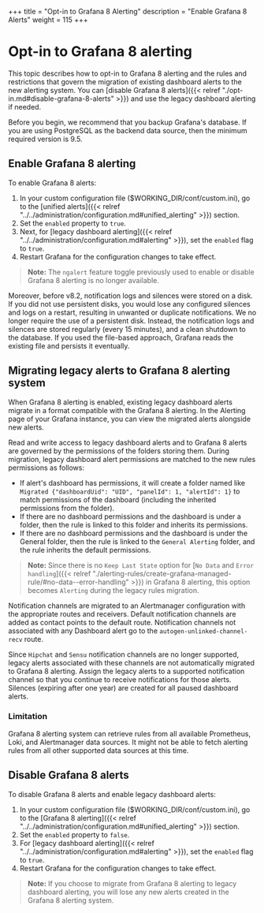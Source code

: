 +++
title = "Opt-in to Grafana 8 Alerting"
description = "Enable Grafana 8 Alerts"
weight = 115
+++

# Opt-in to Grafana 8 alerting

This topic describes how to opt-in to Grafana 8 alerting and the rules and restrictions that govern the migration of existing dashboard alerts to the new alerting system. You can [disable Grafana 8 alerts]({{< relref "./opt-in.md#disable-grafana-8-alerts" >}}) and use the legacy dashboard alerting if needed.

Before you begin, we recommend that you backup Grafana's database. If you are using PostgreSQL as the backend data source, then the minimum required version is 9.5.

## Enable Grafana 8 alerting

To enable Grafana 8 alerts:

1. In your custom configuration file ($WORKING_DIR/conf/custom.ini), go to the [unified alerts]({{< relref "../../administration/configuration.md#unified_alerting" >}}) section.
1. Set the `enabled` property to `true`.
1. Next, for [legacy dashboard alerting]({{< relref "../../administration/configuration.md#alerting" >}}), set the  `enabled` flag to `true`.
1. Restart Grafana for the configuration changes to take effect.

> **Note:** The `ngalert` feature toggle previously used to enable or disable Grafana 8 alerting is no longer available.

Moreover, before v8.2, notification logs and silences were stored on a disk. If you did not use persistent disks, you would lose any configured silences and logs on a restart, resulting in unwanted or duplicate notifications. We no longer require the use of a persistent disk. Instead, the notification logs and silences are stored regularly (every 15 minutes), and a clean shutdown to the database. If you used the file-based approach, Grafana reads the existing file and persists it eventually.

## Migrating legacy alerts to Grafana 8 alerting system

When Grafana 8 alerting is enabled, existing legacy dashboard alerts migrate in a format compatible with the Grafana 8 alerting. In the Alerting page of your Grafana instance, you can view the migrated alerts alongside new alerts.

Read and write access to legacy dashboard alerts and to Grafana 8 alerts are governed by the permissions of the folders storing them. During migration, legacy dashboard alert permissions are matched to the new rules permissions as follows:

- If alert's dashboard has permissions, it will create a folder named like `Migrated {"dashboardUid": "UID", "panelId": 1, "alertId": 1}` to match permissions of the dashboard (including the inherited permissions from the folder).
- If there are no dashboard permissions and the dashboard is under a folder, then the rule is linked to this folder and inherits its permissions.
- If there are no dashboard permissions and the dashboard is under the General folder, then the rule is linked to the `General Alerting` folder, and the rule inherits the default permissions.

> **Note:** Since there is no `Keep Last State` option for [`No Data` and `Error handling`]({{< relref "./alerting-rules/create-grafana-managed-rule/#no-data--error-handling" >}}) in Grafana 8 alerting, this option becomes `Alerting` during the legacy rules migration.

Notification channels are migrated to an Alertmanager configuration with the appropriate routes and receivers. Default notification channels are added as contact points to the default route. Notification channels not associated with any Dashboard alert go to the `autogen-unlinked-channel-recv` route.

Since `Hipchat` and `Sensu` notification channels are no longer supported, legacy alerts associated with these channels are not automatically migrated to Grafana 8 alerting. Assign the legacy alerts to a supported notification channel so that you continue to receive notifications for those alerts.
Silences (expiring after one year) are created for all paused dashboard alerts.

### Limitation

Grafana 8 alerting system can retrieve rules from all available Prometheus, Loki, and Alertmanager data sources. It might not be able to fetch alerting rules from all other supported data sources at this time.

## Disable Grafana 8 alerts

To disable Grafana 8 alerts and enable legacy dashboard alerts:

1. In your custom configuration file ($WORKING_DIR/conf/custom.ini), go to the [Grafana 8 alerting]({{< relref "../../administration/configuration.md#unified_alerting" >}}) section.
1. Set the `enabled` property to `false`.
1. For [legacy dashboard alerting]({{< relref "../../administration/configuration.md#alerting" >}}), set the  `enabled` flag to `true`.
1. Restart Grafana for the configuration changes to take effect.

> **Note:** If you choose to migrate from Grafana 8 alerting to legacy dashboard alerting, you will lose any new alerts created in the Grafana 8 alerting system.
